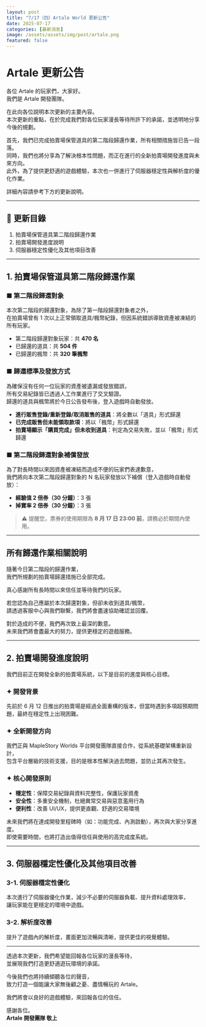 ```yaml
---
layout: post
title: "7/17（四）Artale World 更新公告"
date: 2025-07-17
categories: [最新消息]
image: /assets/assets/img/post/artale.png
featured: false
---
```


# Artale 更新公告

各位 Artale 的玩家們，大家好。  
我們是 Artale 開發團隊。  

在此向各位說明本次更新的主要內容。  
本次更新的重點，在於完成我們對各位玩家漫長等待所許下的承諾，並透明地分享今後的規劃。

首先，我們已完成拍賣場保管道具的第二階段歸還作業，所有相關措施皆已告一段落。  
同時，我們也將分享為了解決根本性問題，而正在進行的全新拍賣場開發進度與未來方向。  
此外，為了提供更舒適的遊戲體驗，本次也一併進行了伺服器穩定性與解析度的優化作業。  

詳細內容請參考下方的更新說明。

---

## 📌 更新目錄

1. 拍賣場保管道具第二階段歸還作業  
2. 拍賣場開發進度說明  
3. 伺服器穩定性優化及其他項目改善  

---

## 1. 拍賣場保管道具第二階段歸還作業

### ■ 第二階段歸還對象

本次第二階段的歸還對象，為除了第一階段歸還對象者之外，  
在拍賣場曾有 1 次以上正常領取道具/楓幣紀錄，但因系統錯誤導致資產被凍結的所有玩家。

- 第二階段歸還對象玩家：共 **470 名**  
- 已歸還的道具：共 **504 件**  
- 已歸還的楓幣：共 **320 筆楓幣**

### ■ 歸還標準及發放方式

為確保沒有任何一位玩家的資產被遺漏或發放錯誤，  
所有交易紀錄皆已透過人工作業進行了交叉驗證。  
歸還的道具與楓幣將於今日公告發布後，登入遊戲時自動發放。

- **進行販售登錄/重新登錄/取消販售的道具**：將全數以「道具」形式歸還  
- **已完成販售但未能領取款項**：將以「楓幣」形式歸還  
- **拍賣場顯示「購買完成」但未收到道具**：判定為交易失敗，並以「楓幣」形式歸還

### ■ 第二階段歸還對象補償發放

為了對長時間以來因資產被凍結而造成不便的玩家們表達歉意，  
我們將向本次第二階段歸還對象的 N 名玩家發放以下補償（登入遊戲時自動發放）：

- **經驗值 2 倍券（30 分鐘）**：3 張  
- **掉寶率 2 倍券（30 分鐘）**：3 張  

> ⚠ 提醒您，票券的使用期限為 **8 月 17 日 23:00 前**，請務必於期間內使用。

---

## 所有歸還作業相關說明

隨著今日第二階段的歸還作業，  
我們所規劃的拍賣場歸還措施已全部完成。  

真心感謝所有長時間以來信任並等待我們的玩家。  

若您認為自己應屬於本次歸還對象，但卻未收到道具/楓幣，  
請透過客服中心與我們聯繫，我們將會盡速協助確認並回覆。

對於造成的不便，我們再次致上最深的歉意。  
未來我們將會盡最大的努力，提供更穩定的遊戲服務。

---

## 2. 拍賣場開發進度說明

我們目前正在開發全新的拍賣場系統，以下是目前的進度與核心目標。

### ✦ 開發背景

先前於 6 月 12 日推出的拍賣場是經過全面重構的版本，但當時遇到多項超預期問題，最終在穩定性上出現困難。

### ✦ 全新開發方向

我們正與 MapleStory Worlds 平台開發團隊直接合作，從系統基礎架構重新設計，  
包含平台層級的技術支援，目的是根本性解決過去問題，並防止其再次發生。

### ✦ 核心開發原則

- **穩定性**：保障交易紀錄與資料完整性，保護玩家資產  
- **安全性**：多重安全機制，杜絕異常交易與惡意濫用行為  
- **便利性**：改善 UI/UX，提供更直觀、舒適的交易環境

未來我們將在達成開發里程碑時（如：功能完成、內測啟動），再次與大家分享進度。  
即使需要時間，也將打造出值得信任與使用的高完成度系統。

---

## 3. 伺服器穩定性優化及其他項目改善

### 3-1. 伺服器穩定性優化

本次進行了伺服器優化作業，減少不必要的伺服器負載、提升資料處理效率，  
讓玩家能在更穩定的環境中遊戲。

### 3-2. 解析度改善

提升了遊戲內的解析度，畫面更加流暢與清晰，提供更佳的視覺體驗。

---

透過本次更新，我們希望能回報各位玩家的漫長等待，  
並展現我們打造更舒適遊玩環境的承諾。  

今後我們也將持續傾聽各位的聲音，  
致力打造一個能讓大家無後顧之憂、盡情暢玩的 Artale。  

我們將會以良好的遊戲體驗，來回報各位的信任。

感謝各位。  
**Artale 開發團隊 敬上**
